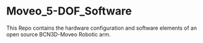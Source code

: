 # Moveo_5-DOF_Software
This Repo contains the hardware configuration and software elements of an open source BCN3D-Moveo Robotic arm.
